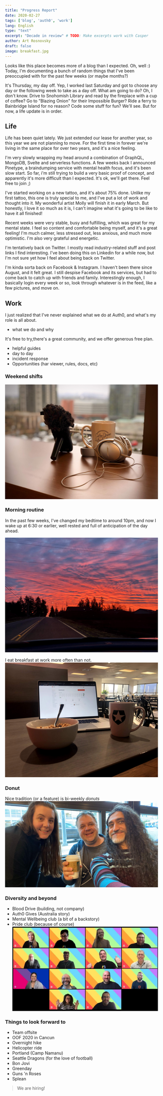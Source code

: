 ```yaml
---
title: "Progress Report"
date: 2020-02-27
tags: ['blog', 'auth0', 'work']
lang: English
type: "text"
excerpt: "Decade in review" # TODO: Make excerpts work with Casper
author: Art Rosnovsky
draft: false
image: breakfast.jpg
---
```


Looks like this place becomes more of a blog than I expected. Oh, well :) Today, I'm documenting a bunch of random things that I've been preoccupied with for the past few weeks (or maybe months?)

It's Thursday, my day off. Yep, I worked last Saturday and got to choose any day or the following week to take as a day off. What am going to do? Oh, I don't know. Drive to Snohomish Library and read by the fireplace with a cup of coffee? Go to "Blazing Onion" for their Impossible Burger? Ride a ferry to Bainbridge Island for no reason? Code some stuff for fun? We'll see. But for now, a life update is in order.

## Life

Life has been quiet lately. We just extended our lease for another year, so this year we are not planning to move. For the first time in forever we're living in the same place for over two years, and it's a nice feeling.

I'm very slowly wrapping my head around a combination of GraphQL, MongoDB, Svelte and serverless functions. A few weeks back I announced Pinetype, a braindumping service with mental health focus, and it's been slow start. So far, i'm still trying to build a very basic proof of concept, and apparently it's more difficult than I expected. It's ok, we'll get there. Feel free to join ;)

I've started working on a new tattoo, and it's about 75% done. Unlike my first tattoo, this one is truly special to me, and I've put a lot of work and thought into it. My wonderful artist Molly will finish it in early March. But honestly, I love it so much as it is, I can't imagine what it's going to be like to have it all finished!

Recent weeks were very stable, busy and fulfilling, which was great for my mental state. I feel so content and comfortable being myself, and it's a great feeling! I'm much calmer, less stressed out, less anxious, and much more optimistic. I'm also very grateful and energetic.

I'm tentatively back on Twitter. I mostly read industry-related stuff and post links I find interesting. I've been doing this on Linkedin for a while now, but I'm not sure yet how I feel about being back on Twitter.

I'm kinda sorta back on Facebook & Instagram. I haven't been there since August, and it felt great. I still despise Facebook and its services, but had to come back to catch up with friends and family. Interestingly enough, I basically login every week or so, look through whatever is in the feed, like a few pictures, and move on.

## Work

I just realized that I've never explained what we do at Auth0, and what's my role is all about.

- what we do and why

It's free to try,there's a great community, and we offer generous free plan.

- helpful guides
- day to day
- incident response
- Opportunities (har viewer, rules, docs, etc)

### Weekend shifts

![Weekend Shifts](podcasting.jpg)

### Morning routine

In the past few weeks, I've changed my bedtime to around 10pm, and now I wake up at 6:30 or earlier, well rested and full of anticipation of the day ahead. 

![Morning](morning.jpg)

I eat breakfast at work more often than not.
![Breakfast](breakfast.jpg)

### Donut

Nice tradition (or a feature) is bi-weekly *donuts*
![Donut](donut.jpg)

### Diversity and beyond

- Blood Drive (building, not company)
- Auth0 Gives (Australia story)
- Mental Wellbeing club (a bit of a backstory)
- Pride club (because of course)
![Pride Club](pride-club.jpg)

### Things to look forward to

- Team offsite
- OOF 2020 in Cancun
- Overnight hike
- Helicopter ride
- Portland (Camp Namanu)
- Seattle Dragons (for the love of football)
- Bon Jovi
- Greenday
- Guns 'n Roses
- Splean

> We are hiring!
